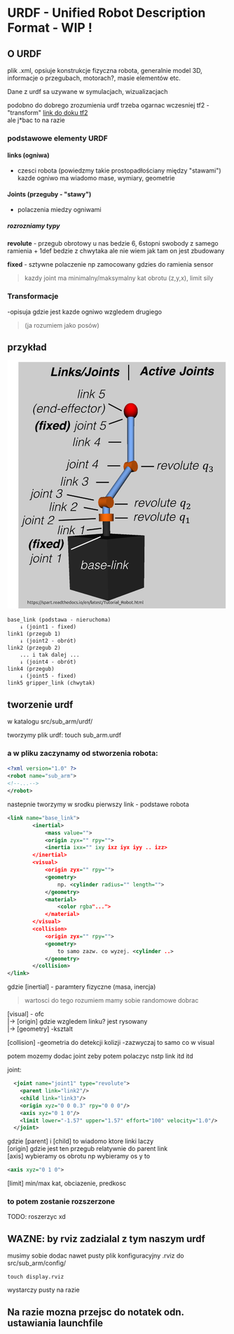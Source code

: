 # URDF - Unified Robot Description Format - WIP !

## O URDF

plik .xml, opsiuje konstrukcje fizyczna robota, generalnie model 3D, informacje o przegubach, motorach?, masie elementów etc.

Dane z urdf sa uzywane w symulacjach, wizualizacjach

podobno do dobrego zrozumienia urdf trzeba ogarnac wczesniej tf2 - "transform"
[link do doku tf2](https://wiki.ros.org/tf2)  
ale j*bac to na razie

### podstawowe elementy URDF

#### links (ogniwa)

- czesci robota (powiedzmy takie prostopadłościany między "stawami")  
kazde ogniwo ma wiadomo mase, wymiary, geometrie

#### Joints (przeguby - "stawy")

- polaczenia miedzy ogniwami

##### rozrozniamy typy

**revolute** - przegub obrotowy u nas bedzie 6, 6stopni swobody z samego ramienia + 1def bedzie z chwytaka ale nie wiem jak tam on jest zbudowany

**fixed** - sztywne polaczenie np zamocowany gdzies do ramienia sensor

> kazdy joint ma minimalny/maksymalny kat obrotu (z,y,x), limit sily

### Transformacje

-opisuja gdzie jest kazde ogniwo wzgledem drugiego

> (ja rozumiem jako posów)

## przykład

![alt text](SC_Example.png)

```
base_link (podstawa - nieruchoma)
    ↓ (joint1 - fixed)
link1 (przegub 1)
    ↓ (joint2 - obrót)
link2 (przegub 2)
    ... i tak dalej ...
    ↓ (joint4 - obrót)
link4 (przegub)
    ↓ (joint5 - fixed)
link5 gripper_link (chwytak)
```

## tworzenie urdf

w katalogu
    src/sub_arm/urdf/

tworzymy plik urdf:
    touch sub_arm.urdf

### a w pliku zaczynamy od stworzenia robota:

```xml
<?xml version="1.0" ?>
<robot name="sub_arm">
<!--...-->
</robot>
```

nastepnie tworzymy w srodku pierwszy link - podstawe robota

```xml
<link name="base_link">
        <inertial>
            <mass value="">
            <origin zyx="" rpy="">
            <inertia ixx="" ixy ixz iyx iyy .. izz>
        </inertial>
        <visual>
            <origin zyx="" rpy="">
            <geometry>
                np. <cylinder radius="" length="">
            </geometry>
            <material>
                <color rgba"...">
            </material>
        </visual>
        <collision>
            <origin zyx="" rpy="">
            <geometry>
                to samo zazw. co wyzej. <cylinder ..>
            </geometry>
        </collision>
</link>

```

gdzie 
[inertial] - paramtery fizyczne (masa, inercja) 
>wartosci do tego rozumiem mamy sobie randomowe dobrac

[visual] - ofc  
|-> [origin] gdzie wzgledem linku? jest rysowany  
|-> [geometry] -ksztalt  

[collision] -geometria do detekcji kolizji -zazwyczaj to samo co w visual  

potem mozemy dodac joint zeby potem polaczyc nstp link itd itd  

joint:
```xml
  <joint name="joint1" type="revolute">
    <parent link="link2"/>
    <child link="link3"/>
    <origin xyz="0 0 0.3" rpy="0 0 0"/>
    <axis xyz="0 1 0"/>
    <limit lower="-1.57" upper="1.57" effort="100" velocity="1.0"/>
  </joint>
```
gdzie
[parent] i [child] to wiadomo ktore linki laczy  
[origin] gdzie jest ten przegub relatywnie do parent link  
[axis] wybieramy os obrotu np wybieramy os y to   
```xml
<axis xyz="0 1 0">
```
[limit] min/max kat, obciazenie, predkosc



### to potem zostanie rozszerzone
TODO: roszerzyc xd


## WAZNE: by rviz zadzialal z tym naszym urdf
musimy sobie dodac nawet pusty plik konfiguracyjny .rviz do src/sub_arm/config/

    touch display.rviz

wystarczy pusty na razie

## Na razie mozna przejsc do notatek odn. ustawiania launchfile



